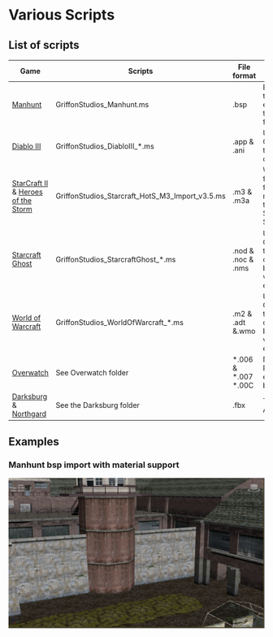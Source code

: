 # Various Scripts

## List of scripts

|Game|Scripts|File format|How to use|
|--|--|--|--|
|[Manhunt](https://www.rockstargames.com/games/manhunt)|GriffonStudios_Manhunt.ms|.bsp|Edit the script and set the texture path where you extracted the textures. At the bottom change the filename. Run the script
|[Diablo III](https://eu.diablo3.com/en-us/)|GriffonStudios_DiabloIII_*.ms|.app & .ani|Use the GriffonStudios_Macros.ms to use the macro for opening the tool|
|[StarCraft II](https://starcraft2.com/en-us/) & [Heroes of the Storm](https://heroesofthestorm.com/en-us/)|GriffonStudios_Starcraft_HotS_M3_Import_v3.5.ms|.m3 & .m3a|When run, this tool can be found in the Utilities pane, first import the model(.m3) file then apply the animations (.m3a) file, See the subfolder Starcraft II for more info
|[Starcraft Ghost](https://en.wikipedia.org/wiki/StarCraft:_Ghost)|GriffonStudios_StarcraftGhost_*.ms|.nod & .noc & .nms|Use the GriffonStudios_Macros.ms to use the macro for opening the tool. This is based on the XBox leaked version. No need to extract anything.
|[World of Warcraft](https://worldofwarcraft.com/en-us/)|GriffonStudios_WorldOfWarcraft_*.ms|.m2 & .adt &.wmo|Use the GriffonStudios_Macros.ms to use the macro for opening the tool. This is based on the XBox leaked version. No need to extract anything.
|[Overwatch](https://playoverwatch.com/en-us/)|See Overwatch folder|*.006 & *.007 *.00C|Note that this is about the RAW files, not the ones extracted and converted by the overtool!|
|[Darksburg](https://darksburg.com/) & [Northgard](https://northgard.net/)|See the Darksburg folder|.fbx|This fbx is nothing like Autodesks fbx format.

## Examples

### Manhunt bsp import with material support

![Manhunt](../images/import_bsp_001.jpg)

